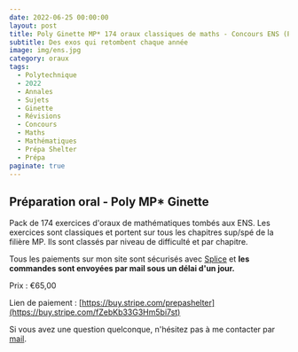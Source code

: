 ```yaml
---
date: 2022-06-25 00:00:00
layout: post
title: Poly Ginette MP* 174 oraux classiques de maths - Concours ENS (Payant) 2022
subtitle: Des exos qui retombent chaque année
image: img/ens.jpg
category: oraux
tags:
  - Polytechnique
  - 2022
  - Annales
  - Sujets
  - Ginette
  - Révisions
  - Concours
  - Maths
  - Mathématiques
  - Prépa Shelter
  - Prépa
paginate: true
---
```


## Préparation oral - Poly MP* Ginette

Pack de 174 exercices d'oraux de mathématiques tombés aux ENS. Les exercices sont classiques et portent sur tous les chapitres sup/spé de la filière MP. Ils sont classés par niveau de difficulté et par chapitre. 

Tous les paiements sur mon site sont sécurisés avec [Splice](https://www.stripe.com) et **les commandes sont envoyées par mail sous un délai d'un jour.**

Prix : €65,00

Lien de paiement : [https://buy.stripe.com/prepashelter](https://buy.stripe.com/fZebKb33G3Hm5bi7st)


Si vous avez une question quelconque, n'hésitez pas à me contacter par [mail](https://www.prepashelter.com/contact/).

